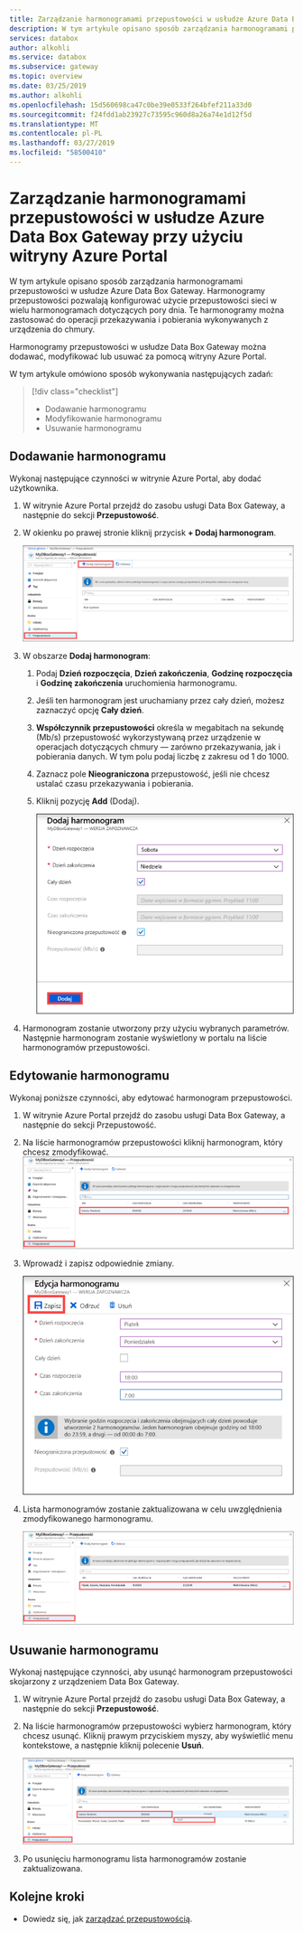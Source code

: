 ```yaml
---
title: Zarządzanie harmonogramami przepustowości w usłudze Azure Data Box Gateway | Dokumentacja firmy Microsoft
description: W tym artykule opisano sposób zarządzania harmonogramami przepustowości w usłudze Azure Data Box Gateway przy użyciu witryny Azure Portal.
services: databox
author: alkohli
ms.service: databox
ms.subservice: gateway
ms.topic: overview
ms.date: 03/25/2019
ms.author: alkohli
ms.openlocfilehash: 15d560698ca47c0be39e0533f264bfef211a33d0
ms.sourcegitcommit: f24fdd1ab23927c73595c960d8a26a74e1d12f5d
ms.translationtype: MT
ms.contentlocale: pl-PL
ms.lasthandoff: 03/27/2019
ms.locfileid: "58500410"
---
```

# <a name="use-the-azure-portal-to-manage-bandwidth-schedules-on-your-azure-data-box-gateway"></a>Zarządzanie harmonogramami przepustowości w usłudze Azure Data Box Gateway przy użyciu witryny Azure Portal  

W tym artykule opisano sposób zarządzania harmonogramami przepustowości w usłudze Azure Data Box Gateway. Harmonogramy przepustowości pozwalają konfigurować użycie przepustowości sieci w wielu harmonogramach dotyczących pory dnia. Te harmonogramy można zastosować do operacji przekazywania i pobierania wykonywanych z urządzenia do chmury. 

Harmonogramy przepustowości w usłudze Data Box Gateway można dodawać, modyfikować lub usuwać za pomocą witryny Azure Portal.

W tym artykule omówiono sposób wykonywania następujących zadań:

> [!div class="checklist"]
> * Dodawanie harmonogramu
> * Modyfikowanie harmonogramu
> * Usuwanie harmonogramu 


## <a name="add-a-schedule"></a>Dodawanie harmonogramu

Wykonaj następujące czynności w witrynie Azure Portal, aby dodać użytkownika.

1. W witrynie Azure Portal przejdź do zasobu usługi Data Box Gateway, a następnie do sekcji **Przepustowość**.
2. W okienku po prawej stronie kliknij przycisk **+ Dodaj harmonogram**.

    ![Klikanie przycisku Dodaj użytkownika](media/data-box-gateway-manage-bandwidth-schedules/add-schedule-1.png)

3. W obszarze **Dodaj harmonogram**: 

   1. Podaj **Dzień rozpoczęcia**, **Dzień zakończenia**, **Godzinę rozpoczęcia** i **Godzinę zakończenia** uruchomienia harmonogramu. 
   2. Jeśli ten harmonogram jest uruchamiany przez cały dzień, możesz zaznaczyć opcję **Cały dzień**. 
   3. **Współczynnik przepustowości** określa w megabitach na sekundę (Mb/s) przepustowość wykorzystywaną przez urządzenie w operacjach dotyczących chmury — zarówno przekazywania, jak i pobierania danych. W tym polu podaj liczbę z zakresu od 1 do 1000. 
   4. Zaznacz pole **Nieograniczona** przepustowość, jeśli nie chcesz ustalać czasu przekazywania i pobierania. 
   5. Kliknij pozycję **Add** (Dodaj).

      ![Klikanie przycisku Dodaj użytkownika](media/data-box-gateway-manage-bandwidth-schedules/add-schedule-2.png)

3. Harmonogram zostanie utworzony przy użyciu wybranych parametrów. Następnie harmonogram zostanie wyświetlony w portalu na liście harmonogramów przepustowości.


## <a name="edit-schedule"></a>Edytowanie harmonogramu

Wykonaj poniższe czynności, aby edytować harmonogram przepustowości. 

1. W witrynie Azure Portal przejdź do zasobu usługi Data Box Gateway, a następnie do sekcji Przepustowość. 
2. Na liście harmonogramów przepustowości kliknij harmonogram, który chcesz zmodyfikować.
    ![Modyfikowanie harmonogramu](media/data-box-gateway-manage-bandwidth-schedules/modify-schedule-1.png)

3. Wprowadź i zapisz odpowiednie zmiany.

    ![Modyfikowanie harmonogramu](media/data-box-gateway-manage-bandwidth-schedules/modify-schedule-2.png)

4. Lista harmonogramów zostanie zaktualizowana w celu uwzględnienia zmodyfikowanego harmonogramu.

    ![Modyfikowanie harmonogramu](media/data-box-gateway-manage-bandwidth-schedules/modify-schedule-3.png)


## <a name="delete-a-schedule"></a>Usuwanie harmonogramu

Wykonaj następujące czynności, aby usunąć harmonogram przepustowości skojarzony z urządzeniem Data Box Gateway.

1. W witrynie Azure Portal przejdź do zasobu usługi Data Box Gateway, a następnie do sekcji **Przepustowość**.  

2. Na liście harmonogramów przepustowości wybierz harmonogram, który chcesz usunąć. Kliknij prawym przyciskiem myszy, aby wyświetlić menu kontekstowe, a następnie kliknij polecenie **Usuń**. 

   ![Usuwanie użytkownika](media/data-box-gateway-manage-bandwidth-schedules/delete-schedule-1.png)

3.  Po usunięciu harmonogramu lista harmonogramów zostanie zaktualizowana.



## <a name="next-steps"></a>Kolejne kroki

- Dowiedz się, jak [zarządzać przepustowością](data-box-gateway-manage-bandwidth-schedules.md).
